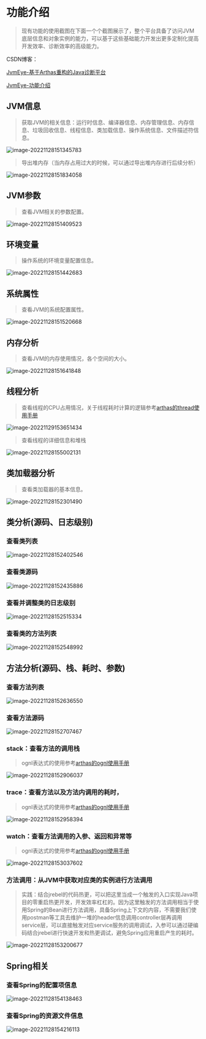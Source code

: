 # 功能介绍

> 现有功能的使用截图在下面一个个截图展示了，整个平台具备了访问JVM底层信息和对象实例的能力，可以基于这些基础能力开发出更多定制化提高开发效率、诊断效率的高级能力。

CSDN博客：

[JvmEye-基于Arthas重构的Java诊断平台](https://blog.csdn.net/m0_51510818/article/details/128079151?spm=1001.2014.3001.5501)

[JvmEye-功能介绍](https://blog.csdn.net/m0_51510818/article/details/128081698?spm=1001.2014.3001.5501)



## JVM信息

> 获取JVM的相关信息：运行时信息、编译器信息、内存管理信息、内存信息、垃圾回收信息、线程信息、类加载信息、操作系统信息、文件描述符信息。

![image-20221128151345783](images/image-20221128151345783.png)



> 导出堆内存（当内存占用过大的时候，可以通过导出堆内存进行后续分析）

![image-20221128151834058](images/image-20221128151834058.png)





## JVM参数

> 查看JVM相关的参数配置。

![image-20221128151409523](images/image-20221128151409523.png)



## 环境变量

> 操作系统的环境变量配置信息。

![image-20221128151442683](images/image-20221128151442683.png)



## 系统属性

> 查看JVM的系统配置属性。

![image-20221128151520668](images/image-20221128151520668.png)



## 内存分析

> 查看JVM的内存使用情况，各个空间的大小。

![image-20221128151641848](images/image-20221128151641848.png)





## 线程分析

> 查看线程的CPU占用情况，关于线程耗时计算的逻辑参考[arthas的thread使用手册](https://arthas.aliyun.com/doc/thread.html)

![image-20221129153651434](images/image-20221129153651434.png)

> 查看线程的详细信息和堆栈

![image-20221128155002131](images/image-20221128155002131.png)

## 类加载器分析

> 查看类加载器的基本信息。

![image-20221128152301490](images/image-20221128152301490.png)



## 类分析(源码、日志级别)

### 查看类列表

![image-20221128152402546](images/image-20221128152402546.png)

### 查看类源码

![image-20221128152435886](images/image-20221128152435886.png)

### 查看并调整类的日志级别

![image-20221128152515334](images/image-20221128152515334.png)

### 查看类的方法列表

![image-20221128152548992](images/image-20221128152548992.png)





## 方法分析(源码、栈、耗时、参数)

### 查看方法列表

![image-20221128152636550](images/image-20221128152636550.png)

### 查看方法源码

![image-20221128152707467](images/image-20221128152707467.png)

### stack：查看方法的调用栈

> ognl表达式的使用参考[arthas的ognl使用手册](https://arthas.aliyun.com/doc/ognl.html)

![image-20221128152906037](images/image-20221128152906037.png)

### trace：查看方法以及方法内调用的耗时，

> ognl表达式的使用参考[arthas的ognl使用手册](https://arthas.aliyun.com/doc/ognl.html)

![image-20221128152958394](images/image-20221128152958394.png)

### watch：查看方法调用的入参、返回和异常等

> ognl表达式的使用参考[arthas的ognl使用手册](https://arthas.aliyun.com/doc/ognl.html)

![image-20221128153037602](images/image-20221128153037602.png)

### 方法调用：从JVM中获取对应类的实例进行方法调用

> 实践：结合jrebel的代码热更，可以把这里当成一个触发的入口实现Java项目的零重启热更开发，开发效率杠杠的。因为这里触发的方法调用相当于使用Spring的Bean进行方法调用，具备Spring上下文的内容，不需要我们使用postman等工具去维护一堆的header信息调用controller层再调用service层，可以直接触发对应service服务的调用调试，入参可以通过硬编码结合jrebel进行快速开发和热更调试，避免Spring应用重启产生的耗时。

![image-20221128153200677](images/image-20221128153200677.png)



## Spring相关

### 查看Spring的配置项信息

![image-20221128154138463](images/image-20221128154138463.png)



### 查看Spring的资源文件信息

![image-20221128154216113](images/image-20221128154216113.png)

